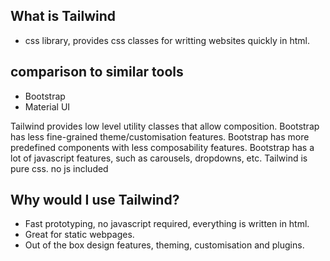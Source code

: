 ## What is Tailwind

- css library, provides css classes for writting websites quickly in html.

## comparison to similar tools

- Bootstrap
- Material UI

Tailwind provides low level utility classes that allow composition.
Bootstrap has less fine-grained theme/customisation features.
Bootstrap has more predefined components with less composability features.
Bootstrap has a lot of javascript features, such as carousels, dropdowns, etc.
Tailwind is pure css. no js included

## Why would I use Tailwind?

- Fast prototyping, no javascript required, everything is written in html.
- Great for static webpages.
- Out of the box design features, theming, customisation and plugins.
